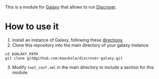 This is a module for [Galaxy](http://galaxyproject.org/) that allows to run [Discrover](https://github.com/maaskola/discrover).

How to use it
=============

1. Install an instance of Galaxy, following these [directions](https://wiki.galaxyproject.org/Admin/GetGalaxy).
2. Clone this repository into the main directory of your galaxy instance
```
cd $GALAXY_PATH
git clone git@github.com:maaskola/discrover-galaxy.git
```
3. Modify ```tool_conf.xml``` in the main directory to include a section for this module.
